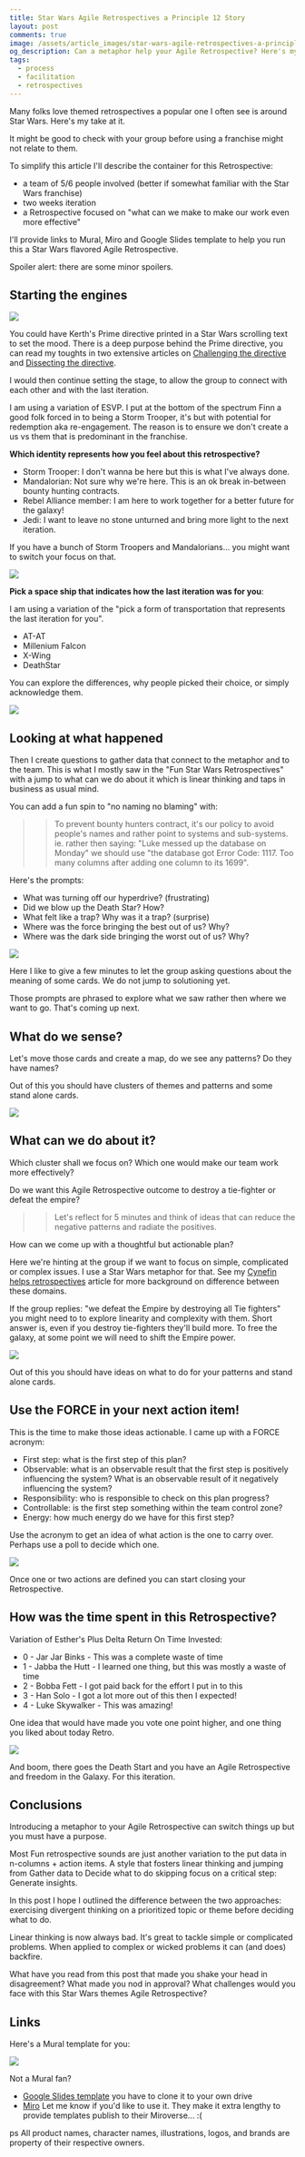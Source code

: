 ```yaml
---
title: Star Wars Agile Retrospectives a Principle 12 Story
layout: post
comments: true
image: /assets/article_images/star-wars-agile-retrospectives-a-principle-12-story/hero.jpg
og_description: Can a metaphor help your Agile Retrospective? Here's my take with Star Wars. Do we want this Agile Retrospective outcome to destroy a tie-fighter or defeat the empire?
tags:
  - process
  - facilitation
  - retrospectives
---
```


Many folks love themed retrospectives a popular one I often see is around Star Wars. Here's my take at it.

It might be good to check with your group before using a franchise might not relate to them.

To simplify this article I'll describe the container for this Retrospective:

- a team of 5/6 people involved (better if somewhat familiar with the Star Wars franchise)
- two weeks iteration
- a Retrospective focused on "what can we make to make our work even more effective"

I'll provide links to Mural, Miro and Google Slides template to help you run this a Star Wars flavored Agile Retrospective.

Spoiler alert: there are some minor spoilers.

## Starting the engines

<img src="{{ site.url }}/assets/article_images{{ page.url }}step1.jpg" />

You could have Kerth's Prime directive printed in a Star Wars scrolling text to set the mood. There is a deep purpose behind the Prime directive, you can read my toughts in two extensive articles on [Challenging the directive](http://teotti.com/challenge-agile-retrospectives-prime-directive/) and [Dissecting the directive](http://teotti.com/analyze-kerth-prime-directive/).

I would then continue setting the stage, to allow the group to connect with each other and with the last iteration.

I am using a variation of ESVP. I put at the bottom of the spectrum Finn a good folk forced in to being a Storm Trooper, it's but with potential for redemption aka re-engagement. The reason is to ensure we don't create a us vs them that is predominant in the franchise.

**Which identity represents how you feel about this retrospective?**

- Storm Trooper: I don't wanna be here but this is what I've always done.
- Mandalorian: Not sure why we're here. This is an ok break in-between bounty hunting contracts.
- Rebel Alliance member: I am here to work together for a better future for the galaxy!
- Jedi: I want to leave no stone unturned and bring more light to the next iteration.

If you have a bunch of Storm Troopers and Mandalorians... you might want to switch your focus on that.

<img src="{{ site.url }}/assets/article_images{{ page.url }}step1.1.jpg" />

**Pick a space ship that indicates how the last iteration was for you**:

I am using a variation of the "pick a form of transportation that represents the last iteration for you".

- AT-AT
- Millenium Falcon
- X-Wing
- DeathStar

You can explore the differences, why people picked their choice, or simply acknowledge them.

<img src="{{ site.url }}/assets/article_images{{ page.url }}step1.2.jpg" />

## Looking at what happened

Then I create questions to gather data that connect to the metaphor and to the team. This is what I mostly saw in the "Fun Star Wars Retrospectives" with a jump to what can we do about it which is linear thinking and taps in business as usual mind.  

You can add a fun spin to "no naming no blaming" with:

>> To prevent bounty hunters contract, it's our policy to avoid people's names and rather point to systems and sub-systems. ie. rather then saying: "Luke messed up the database on Monday" we should use "the database got Error Code: 1117. Too many columns after adding one column to its 1699".

Here's the prompts:

- What was turning off our hyperdrive? (frustrating)
- Did we blow up the Death Star? How?
- What felt like a trap? Why was it a trap? (surprise)
- Where was the force bringing the best out of us? Why?
- Where was the dark side bringing the worst out of us? Why?

<img src="{{ site.url }}/assets/article_images{{ page.url }}step2.jpg" />

Here I like to give a few minutes to let the group asking questions about the meaning of some cards. We do not jump to solutioning yet.

Those prompts are phrased to explore what we saw rather then where we want to go. That's coming up next.

## What do we sense?

Let's move those cards and create a map, do we see any patterns? Do they have names?

Out of this you should have clusters of themes and patterns and some stand alone cards.

<img src="{{ site.url }}/assets/article_images{{ page.url }}step2.1.jpg" />

## What can we do about it?

Which cluster shall we focus on? Which one would make our team work more effectively?

Do we want this Agile Retrospective outcome to destroy a tie-fighter or defeat the empire?

>> Let's reflect for 5 minutes and think of ideas that can reduce the negative patterns and radiate the positives.

How can we come up with a thoughtful but actionable plan?

Here we're hinting at the group if we want to focus on simple, complicated or complex issues. I use a Star Wars metaphor for that. See my [Cynefin helps retrospectives](http://teotti.com/cynefin-helps-agile-retrospectives/) article for more background on difference between these domains.

If the group replies: "we defeat the Empire by destroying all Tie fighters" you might need to to explore linearity and complexity with them. Short answer is, even if you destroy tie-fighters they'll build more. To free the galaxy, at some point we will need to shift the Empire power.

<img src="{{ site.url }}/assets/article_images{{ page.url }}step3.jpg" />

Out of this you should have ideas on what to do for your patterns and stand alone cards.

## Use the FORCE in your next action item!

This is the time to make those ideas actionable. I came up with a FORCE acronym:

- First step: what is the first step of this plan?
- Observable: what is an observable result that the first step is positively influencing the system? What is an observable result of it negatively influencing the system?
- Responsibility: who is responsible to check on this plan progress?
- Controllable: is the first step something within the team control zone?
- Energy: how much energy do we have for this first step?

Use the acronym to get an idea of what action is the one to carry over. Perhaps use a poll to decide which one.

<img src="{{ site.url }}/assets/article_images{{ page.url }}step4.jpg" />

Once one or two actions are defined you can start closing your Retrospective.

## How was the time spent in this Retrospective?

Variation of Esther's Plus Delta Return On Time Invested:

* 0 - Jar Jar Binks - This was a complete waste of time 
* 1 - Jabba the Hutt - I learned one thing, but this was mostly a waste of time
* 2 - Bobba Fett - I got paid back for the effort I put in to this
* 3 - Han Solo - I got a lot more out of this then I expected!
* 4 - Luke Skywalker - This was amazing!

One idea that would have made you vote one point higher, and one thing you liked about today Retro.

<img src="{{ site.url }}/assets/article_images{{ page.url }}step5.jpg" />

And boom, there goes the Death Start and you have an Agile Retrospective and freedom in the Galaxy. For this iteration.

## Conclusions

Introducing a metaphor to your Agile Retrospective can switch things up but you must have a purpose.

Most Fun retrospective sounds are just another variation to the put data in n-columns + action items. A style that fosters linear thinking and jumping from Gather data to Decide what to do skipping focus on a critical step: Generate insights. 

In this post I hope I outlined the difference between the two approaches: exercising divergent thinking on a prioritized topic or theme before deciding what to do.

Linear thinking is now always bad. It's great to tackle simple or complicated problems. When applied to complex or wicked problems it can (and does) backfire.

What have you read from this post that made you shake your head in disagreement? What made you nod in approval? What challenges would you face with this Star Wars themes Agile Retrospective?


## Links

Here's a Mural template for you:

<a href="https://app.mural.co/template/a7827f2d-4584-4afe-9001-55e83efc13dd/8b74b81c-adde-4dc1-be91-cdfe31f5560b"><img src="{{ site.url }}/assets/article_images{{ page.url }}mural-template.png" /></a>

Not a Mural fan?

* [Google Slides template](https://docs.google.com/presentation/d/1X9U0Ik4Q0dR8PMchGKV4jFPaV6tcOkQ_gSUcv5C3IP0/edit?usp=sharing) you have to clone it to your own drive
* [Miro](https://miro.com/app/board/o9J_kx2R6sk=/) Let me know if you'd like to use it. They make it extra lengthy to provide templates publish to their Miroverse... :(

ps
All product names, character names, illustrations, logos, and brands are property of their respective owners.